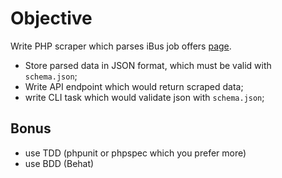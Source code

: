 # Objective

Write PHP scraper which parses iBus job offers [page](http://www.ibusmedia.com/career.htm).

- Store parsed data in JSON format, which must be valid with `schema.json`;
- Write API endpoint which would return scraped data;
- write CLI task which would validate json with `schema.json`;

## Bonus

- use TDD (phpunit or phpspec which you prefer more)
- use BDD (Behat)

